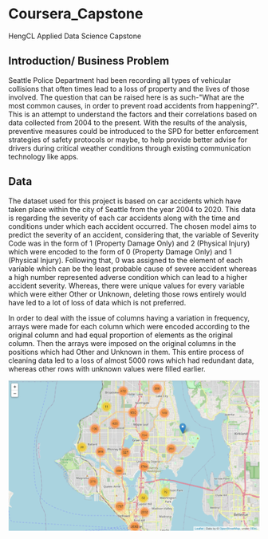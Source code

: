 # Coursera_Capstone
HengCL Applied Data Science Capstone

## Introduction/ Business Problem
Seattle Police Department had been recording all types of vehicular collisions that often times lead to a loss of property and the lives of those involved. The question that can be raised here is as such-"What are the most common causes, in order to prevent road accidents from happening?". This is an attempt to understand the factors and their correlations based on data collected from 2004 to the present. With the results of the analysis, preventive measures could be introduced to the SPD for better enforcement strategies of safety protocols or maybe, to help provide better advise for drivers during critical weather conditions through existing communication technology like apps.

## Data
The dataset used for this project is based on car accidents which have taken place within the city of Seattle from the year 2004 to 2020. This data is regarding the severity of each car accidents along with the time and conditions under which each accident occurred. The chosen model aims to predict the severity of an accident, considering that, the variable of Severity Code was in the form of 1 (Property Damage Only) and 2 (Physical Injury) which were encoded to the form of 0 (Property Damage Only) and 1 (Physical Injury). Following that, 0 was assigned to the element of each variable which can be the least probable cause of severe accident whereas a high number represented adverse condition which can lead to a higher accident severity. Whereas, there were unique values for every variable which were either Other or Unknown, deleting those rows entirely would have led to a lot of loss of data which is not preferred.

In order to deal with the issue of columns having a variation in frequency, arrays were made for each column which were encoded according to the original column and had equal proportion of elements as the original column. Then the arrays were imposed on the original columns in the positions which had Other and Unknown in them. This entire process of cleaning data led to a loss of almost 5000 rows which had redundant data, whereas other rows with unknown values were filled earlier.

![Image1](https://github.com/HengCL/Coursera_Capstone/blob/master/Images/No.of%20reported%20accidents%20located%20on%20Seattle%20map.png)
